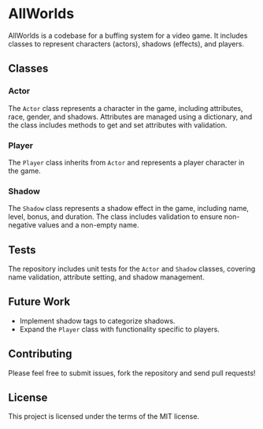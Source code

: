 # AllWorlds

AllWorlds is a codebase for a buffing system for a video game. It includes classes to represent characters (actors), shadows (effects), and players.

## Classes

### Actor

The `Actor` class represents a character in the game, including attributes, race, gender, and shadows. Attributes are managed using a dictionary, and the class includes methods to get and set attributes with validation.

### Player

The `Player` class inherits from `Actor` and represents a player character in the game.

### Shadow

The `Shadow` class represents a shadow effect in the game, including name, level, bonus, and duration. The class includes validation to ensure non-negative values and a non-empty name.

## Tests

The repository includes unit tests for the `Actor` and `Shadow` classes, covering name validation, attribute setting, and shadow management.

## Future Work

- Implement shadow tags to categorize shadows.
- Expand the `Player` class with functionality specific to players.

## Contributing

Please feel free to submit issues, fork the repository and send pull requests!

## License

This project is licensed under the terms of the MIT license.
